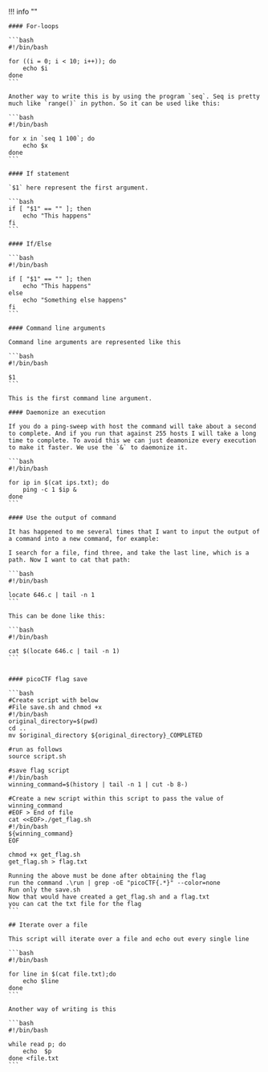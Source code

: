 !!! info ""

    #### For-loops

    ```bash
    #!/bin/bash

    for ((i = 0; i < 10; i++)); do
        echo $i
    done
    ```

    Another way to write this is by using the program `seq`. Seq is pretty much like `range()` in python. So it can be used like this:

    ```bash
    #!/bin/bash

    for x in `seq 1 100`; do
        echo $x
    done
    ```

    #### If statement

    `$1` here represent the first argument.

    ```bash
    if [ "$1" == "" ]; then
        echo "This happens"
    fi
    ```

    #### If/Else

    ```bash
    #!/bin/bash

    if [ "$1" == "" ]; then
        echo "This happens"
    else
        echo "Something else happens"
    fi
    ```

    #### Command line arguments

    Command line arguments are represented like this

    ```bash
    #!/bin/bash

    $1
    ```

    This is the first command line argument.

    #### Daemonize an execution

    If you do a ping-sweep with host the command will take about a second to complete. And if you run that against 255 hosts I will take a long time to complete. To avoid this we can just deamonize every execution to make it faster. We use the `&` to daemonize it.

    ```bash
    #!/bin/bash

    for ip in $(cat ips.txt); do
        ping -c 1 $ip &
    done
    ```

    #### Use the output of command

    It has happened to me several times that I want to input the output of a command into a new command, for example:

    I search for a file, find three, and take the last line, which is a path. Now I want to cat that path:

    ```bash
    #!/bin/bash

    locate 646.c | tail -n 1
    ```

    This can be done like this:

    ```bash
    #!/bin/bash

    cat $(locate 646.c | tail -n 1)
    ```


    #### picoCTF flag save

    ```bash
    #Create script with below
    #File save.sh and chmod +x
    #!/bin/bash
    original_directory=$(pwd)
    cd ..
    mv $original_directory ${original_directory}_COMPLETED

    #run as follows
    source script.sh

    #save flag script
    #!/bin/bash
    winning_command=$(history | tail -n 1 | cut -b 8-)

    #Create a new script within this script to pass the value of winning_command
    #EOF > End of file
    cat <<EOF>./get_flag.sh
    #!/bin/bash
    ${winning_command}
    EOF

    chmod +x get_flag.sh
    get_flag.sh > flag.txt

    Running the above must be done after obtaining the flag
    run the command .\run | grep -oE "picoCTF{.*}" --color=none
    Run only the save.sh
    Now that would have created a get_flag.sh and a flag.txt
    you can cat the txt file for the flag
    ```

    ## Iterate over a file

    This script will iterate over a file and echo out every single line

    ```bash
    #!/bin/bash

    for line in $(cat file.txt);do
        echo $line
    done
    ```

    Another way of writing is this

    ```bash
    #!/bin/bash

    while read p; do
        echo  $p
    done <file.txt
    ```
